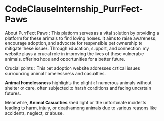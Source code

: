 # CodeClauseInternship_PurrFect-Paws
About PurrFect Paws : This platform serves as a vital solution by providing a platform for these animals to find loving homes. It aims to raise awareness, encourage adoption, and advocate for responsible pet ownership to mitigate these issues. Through education, support, and connection, my website plays a crucial role in improving the lives of these vulnerable animals, offering hope and opportunities for a better future.


Crucial points : This pet adoption website addresses critical issues surrounding animal homelessness and casualties. 


**Animal homelessness** highlights the plight of numerous animals without shelter or care, often subjected to harsh conditions and facing uncertain futures.


Meanwhile, **Animal Casualties** shed light on the unfortunate incidents leading to harm, injury, or death among animals due to various reasons like accidents, neglect, or abuse.

